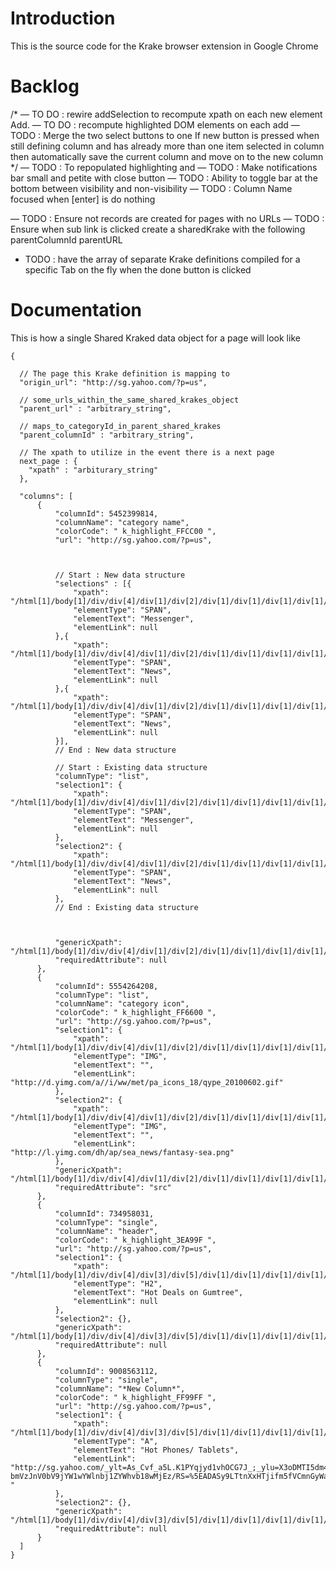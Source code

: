 Introduction 
===
This is the source code for the Krake browser extension in Google Chrome



Backlog
===

/* 
  — TO DO : rewire addSelection to recompute xpath on each new element Add. 
  — TO DO : recompute highlighted DOM elements on each add
  — TODO : Merge the two select buttons to one
      If new button is pressed when still defining column and has already more than one item selected in column then 
        automatically save the current column and move on to the new column
*/
— TODO : To repopulated highlighting and 
— TODO : Make notifications bar small and petite with close button
— TODO : Ability to toggle bar at the bottom between visibility and non-visibility
— TODO : Column Name focused when [enter] is do nothing 
    
— TODO : Ensure not records are created for pages with no URLs
— TODO : Ensure when sub link is clicked
    create a sharedKrake with the following
      parentColumnId
      parentURL

- TODO : have the array of separate Krake definitions compiled for a specific Tab on the fly when the done button is clicked



Documentation
===
This is how a single Shared Kraked data object for a page will look like

    {
      
      // The page this Krake definition is mapping to
      "origin_url": "http://sg.yahoo.com/?p=us",
            
      // some_urls_within_the_same_shared_krakes_object
      "parent_url" : "arbitrary_string",
      
      // maps_to_categoryId_in_parent_shared_krakes
      "parent_columnId" : "arbitrary_string",
      
      // The xpath to utilize in the event there is a next page
      next_page : {
        "xpath" : "arbiturary_string"
      },
      
      "columns": [
          {
              "columnId": 5452399814,
              "columnName": "category name",
              "colorCode": " k_highlight_FFCC00 ",
              "url": "http://sg.yahoo.com/?p=us",
              
              
              
              // Start : New data structure
              "selections" : [{
                  "xpath": "/html[1]/body[1]/div/div[4]/div[1]/div[2]/div[1]/div[1]/div[1]/div[1]/div[2]/ol[1]/li[2]/a[1]/span[2]",
                  "elementType": "SPAN",
                  "elementText": "Messenger",
                  "elementLink": null
              },{
                  "xpath": "/html[1]/body[1]/div/div[4]/div[1]/div[2]/div[1]/div[1]/div[1]/div[1]/div[2]/ol[1]/li[3]/a[1]/span[2]",
                  "elementType": "SPAN",
                  "elementText": "News",
                  "elementLink": null
              },{
                  "xpath": "/html[1]/body[1]/div/div[4]/div[1]/div[2]/div[1]/div[1]/div[1]/div[1]/div[2]/ol[1]/li[3]/a[1]/span[2]",
                  "elementType": "SPAN",
                  "elementText": "News",
                  "elementLink": null
              }],
              // End : New data structure
              
              // Start : Existing data structure
              "columnType": "list",              
              "selection1": {
                  "xpath": "/html[1]/body[1]/div/div[4]/div[1]/div[2]/div[1]/div[1]/div[1]/div[1]/div[2]/ol[1]/li[2]/a[1]/span[2]",
                  "elementType": "SPAN",
                  "elementText": "Messenger",
                  "elementLink": null
              },
              "selection2": {
                  "xpath": "/html[1]/body[1]/div/div[4]/div[1]/div[2]/div[1]/div[1]/div[1]/div[1]/div[2]/ol[1]/li[3]/a[1]/span[2]",
                  "elementType": "SPAN",
                  "elementText": "News",
                  "elementLink": null
              },
              // End : Existing data structure
              
              
              
              "genericXpath": "/html[1]/body[1]/div/div[4]/div[1]/div[2]/div[1]/div[1]/div[1]/div[1]/div[2]/ol[1]/li/a[1]/span[2]",
              "requiredAttribute": null
          },
          {
              "columnId": 5554264208,
              "columnType": "list",
              "columnName": "category icon",
              "colorCode": " k_highlight_FF6600 ",
              "url": "http://sg.yahoo.com/?p=us",
              "selection1": {
                  "xpath": "/html[1]/body[1]/div/div[4]/div[1]/div[2]/div[1]/div[1]/div[1]/div[1]/div[2]/ol[1]/li[7]/a[1]/span[1]/img[1]",
                  "elementType": "IMG",
                  "elementText": "",
                  "elementLink": "http://d.yimg.com/a//i/ww/met/pa_icons_18/qype_20100602.gif"
              },
              "selection2": {
                  "xpath": "/html[1]/body[1]/div/div[4]/div[1]/div[2]/div[1]/div[1]/div[1]/div[1]/div[2]/ol[1]/li[6]/a[1]/span[1]/img[1]",
                  "elementType": "IMG",
                  "elementText": "",
                  "elementLink": "http://l.yimg.com/dh/ap/sea_news/fantasy-sea.png"
              },
              "genericXpath": "/html[1]/body[1]/div/div[4]/div[1]/div[2]/div[1]/div[1]/div[1]/div[1]/div[2]/ol[1]/li/a[1]/span[1]/img[1]",
              "requiredAttribute": "src"
          },
          {
              "columnId": 734958031,
              "columnType": "single",
              "columnName": "header",
              "colorCode": " k_highlight_3EA99F ",
              "url": "http://sg.yahoo.com/?p=us",
              "selection1": {
                  "xpath": "/html[1]/body[1]/div/div[4]/div[3]/div[5]/div[1]/div[1]/div[1]/div[1]/ul[1]/li[1]/div[1]/div[1]/div[1]/div[1]/div[1]/h2[1]",
                  "elementType": "H2",
                  "elementText": "Hot Deals on Gumtree",
                  "elementLink": null
              },
              "selection2": {},
              "genericXpath": "/html[1]/body[1]/div/div[4]/div[3]/div[5]/div[1]/div[1]/div[1]/div[1]/ul[1]/li[1]/div[1]/div[1]/div[1]/div[1]/div[1]/h2[1]",
              "requiredAttribute": null
          },
          {
              "columnId": 9008563112,
              "columnType": "single",
              "columnName": "*New Column*",
              "colorCode": " k_highlight_FF99FF ",
              "url": "http://sg.yahoo.com/?p=us",
              "selection1": {
                  "xpath": "/html[1]/body[1]/div/div[4]/div[3]/div[5]/div[1]/div[1]/div[1]/div[1]/ul[1]/li[1]/div[1]/div[1]/div[1]/div[2]/ul[1]/li[1]/span[1]/a[1]",
                  "elementType": "A",
                  "elementText": "Hot Phones/ Tablets",
                  "elementLink": "http://sg.yahoo.com/_ylt=As_Cvf_a5L.K1PYqjyd1vhOCG7J_;_ylu=X3oDMTI5dm43c2Uz…bmVzJnV0bV9jYW1wYWlnbj1ZYWhvb18wMjEz/RS=%5EADASy9LTtnXxHTjifm5fVCmnGyWa3I-"
              },
              "selection2": {},
              "genericXpath": "/html[1]/body[1]/div/div[4]/div[3]/div[5]/div[1]/div[1]/div[1]/div[1]/ul[1]/li[1]/div[1]/div[1]/div[1]/div[2]/ul[1]/li[1]/span[1]/a[1]",
              "requiredAttribute": null
          }
      ]
    }
